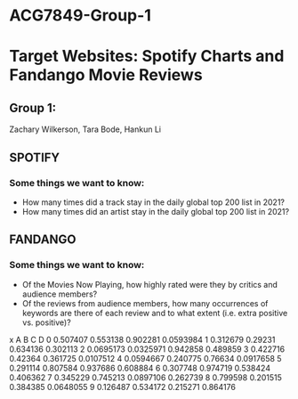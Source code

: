 # ACG7849-Group-1
# Target Websites: Spotify Charts and Fandango Movie Reviews

## Group 1:
Zachary Wilkerson, Tara Bode, Hankun Li

## SPOTIFY
### Some things we want to know:
- How many times did a track stay in the daily global top 200 list in 2021?
- How many times did an artist stay in the daily global top 200 list in 2021?

## FANDANGO
### Some things we want to know:
- Of the Movies Now Playing, how highly rated were they by critics and audience members?
- Of the reviews from audience members, how many occurrences of keywords are there of each review and to what extent (i.e. extra positive vs. positive)?

x	A	B	C	D
0	0.507407	0.553138	0.902281	0.0593984
1	0.312679	0.29231	0.634136	0.302113
2	0.0695173	0.0325971	0.942858	0.489859
3	0.422716	0.42364	0.361725	0.0107512
4	0.0594667	0.240775	0.76634	0.0917658
5	0.291114	0.807584	0.937686	0.608884
6	0.307748	0.974719	0.538424	0.406362
7	0.345229	0.745213	0.0897106	0.262739
8	0.799598	0.201515	0.384385	0.0648055
9	0.126487	0.534172	0.215271	0.864176
